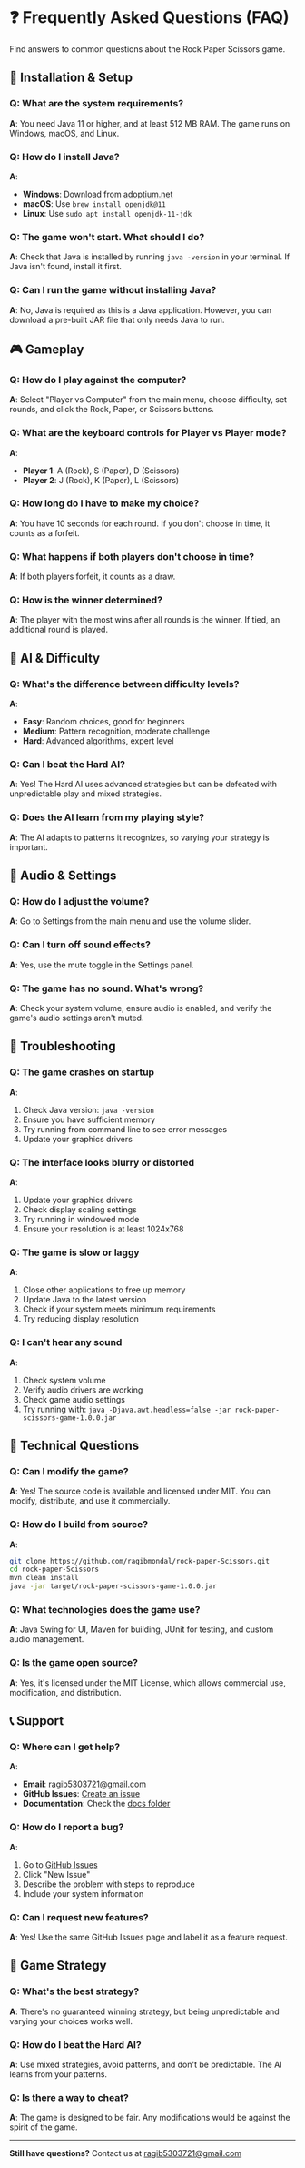 # ❓ Frequently Asked Questions (FAQ)

Find answers to common questions about the Rock Paper Scissors game.

## 🚀 Installation & Setup

### Q: What are the system requirements?
**A**: You need Java 11 or higher, and at least 512 MB RAM. The game runs on Windows, macOS, and Linux.

### Q: How do I install Java?
**A**: 
- **Windows**: Download from [adoptium.net](https://adoptium.net/)
- **macOS**: Use `brew install openjdk@11`
- **Linux**: Use `sudo apt install openjdk-11-jdk`

### Q: The game won't start. What should I do?
**A**: Check that Java is installed by running `java -version` in your terminal. If Java isn't found, install it first.

### Q: Can I run the game without installing Java?
**A**: No, Java is required as this is a Java application. However, you can download a pre-built JAR file that only needs Java to run.

## 🎮 Gameplay

### Q: How do I play against the computer?
**A**: Select "Player vs Computer" from the main menu, choose difficulty, set rounds, and click the Rock, Paper, or Scissors buttons.

### Q: What are the keyboard controls for Player vs Player mode?
**A**: 
- **Player 1**: A (Rock), S (Paper), D (Scissors)
- **Player 2**: J (Rock), K (Paper), L (Scissors)

### Q: How long do I have to make my choice?
**A**: You have 10 seconds for each round. If you don't choose in time, it counts as a forfeit.

### Q: What happens if both players don't choose in time?
**A**: If both players forfeit, it counts as a draw.

### Q: How is the winner determined?
**A**: The player with the most wins after all rounds is the winner. If tied, an additional round is played.

## 🤖 AI & Difficulty

### Q: What's the difference between difficulty levels?
**A**: 
- **Easy**: Random choices, good for beginners
- **Medium**: Pattern recognition, moderate challenge
- **Hard**: Advanced algorithms, expert level

### Q: Can I beat the Hard AI?
**A**: Yes! The Hard AI uses advanced strategies but can be defeated with unpredictable play and mixed strategies.

### Q: Does the AI learn from my playing style?
**A**: The AI adapts to patterns it recognizes, so varying your strategy is important.

## 🎵 Audio & Settings

### Q: How do I adjust the volume?
**A**: Go to Settings from the main menu and use the volume slider.

### Q: Can I turn off sound effects?
**A**: Yes, use the mute toggle in the Settings panel.

### Q: The game has no sound. What's wrong?
**A**: Check your system volume, ensure audio is enabled, and verify the game's audio settings aren't muted.

## 🐛 Troubleshooting

### Q: The game crashes on startup
**A**: 
1. Check Java version: `java -version`
2. Ensure you have sufficient memory
3. Try running from command line to see error messages
4. Update your graphics drivers

### Q: The interface looks blurry or distorted
**A**: 
1. Update your graphics drivers
2. Check display scaling settings
3. Try running in windowed mode
4. Ensure your resolution is at least 1024x768

### Q: The game is slow or laggy
**A**: 
1. Close other applications to free up memory
2. Update Java to the latest version
3. Check if your system meets minimum requirements
4. Try reducing display resolution

### Q: I can't hear any sound
**A**: 
1. Check system volume
2. Verify audio drivers are working
3. Check game audio settings
4. Try running with: `java -Djava.awt.headless=false -jar rock-paper-scissors-game-1.0.0.jar`

## 🔧 Technical Questions

### Q: Can I modify the game?
**A**: Yes! The source code is available and licensed under MIT. You can modify, distribute, and use it commercially.

### Q: How do I build from source?
**A**: 
```bash
git clone https://github.com/ragibmondal/rock-paper-Scissors.git
cd rock-paper-Scissors
mvn clean install
java -jar target/rock-paper-scissors-game-1.0.0.jar
```

### Q: What technologies does the game use?
**A**: Java Swing for UI, Maven for building, JUnit for testing, and custom audio management.

### Q: Is the game open source?
**A**: Yes, it's licensed under the MIT License, which allows commercial use, modification, and distribution.

## 📞 Support

### Q: Where can I get help?
**A**: 
- **Email**: [ragib5303721@gmail.com](mailto:ragib5303721@gmail.com)
- **GitHub Issues**: [Create an issue](https://github.com/ragibmondal/rock-paper-Scissors/issues)
- **Documentation**: Check the [docs folder](../docs/)

### Q: How do I report a bug?
**A**: 
1. Go to [GitHub Issues](https://github.com/ragibmondal/rock-paper-Scissors/issues)
2. Click "New Issue"
3. Describe the problem with steps to reproduce
4. Include your system information

### Q: Can I request new features?
**A**: Yes! Use the same GitHub Issues page and label it as a feature request.

## 🎯 Game Strategy

### Q: What's the best strategy?
**A**: There's no guaranteed winning strategy, but being unpredictable and varying your choices works well.

### Q: How do I beat the Hard AI?
**A**: Use mixed strategies, avoid patterns, and don't be predictable. The AI learns from your patterns.

### Q: Is there a way to cheat?
**A**: The game is designed to be fair. Any modifications would be against the spirit of the game.

---

**Still have questions?** Contact us at [ragib5303721@gmail.com](mailto:ragib5303721@gmail.com) 